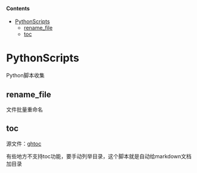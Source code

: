 #### Contents
- [PythonScripts](#pythonscripts)
    - [rename_file](#renamefile)
    - [toc](#toc)

# PythonScripts

Python脚本收集

## rename_file

文件批量重命名

## toc

源文件：[ghtoc](https://github.com/sk1418/ghtoc)

有些地方不支持toc功能，要手动列举目录，这个脚本就是自动给markdown文档加目录